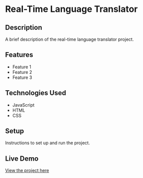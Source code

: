 # Real-Time Language Translator

## Description

A brief description of the real-time language translator project.

## Features

- Feature 1
- Feature 2
- Feature 3

## Technologies Used

- JavaScript
- HTML
- CSS

## Setup

Instructions to set up and run the project.

## Live Demo

[View the project here](https://deepakkumar55.github.io/200-JAVASCRIPT-PROJECT/176-176-real_time_language_translator/)

